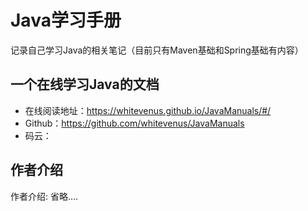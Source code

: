 # Java学习手册
记录自己学习Java的相关笔记（目前只有Maven基础和Spring基础有内容）


## 一个在线学习Java的文档
- 在线阅读地址：https://whitevenus.github.io/JavaManuals/#/
- Github：https://github.com/whitevenus/JavaManuals
- 码云：

## 作者介绍
作者介绍: 省略....

